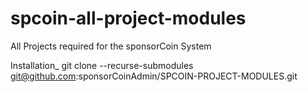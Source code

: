 # spcoin-all-project-modules
All Projects required for the sponsorCoin System

Installation_
git clone --recurse-submodules git@github.com:sponsorCoinAdmin/SPCOIN-PROJECT-MODULES.git
